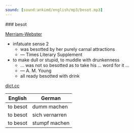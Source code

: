 ```yaml
---
sound: [sound:ankimd/english/mp3/besot.mp3]
---
```


\### besot

[Merriam-Webster](https://www.merriam-webster.com/dictionary/besot)

- infatuate sense 2
    - was besotted by her purely carnal attractions
    - — Times Literary Supplement
- to make dull or stupid, to muddle with drunkenness
    - … was not so besotted as to take his … word for it …
    - — A. M. Young
    - all ready besotted with drink

[dict.cc](https://www.dict.cc/besot)

| English        | German       |
| -------------- | ------------ |
| to besot | dumm machen |
| to besot | sich vernarren |
| to besot | stumpf machen |
